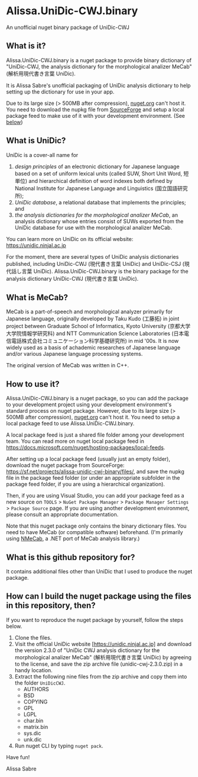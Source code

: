 Alissa.UniDic-CWJ.binary
=======================
An unofficial nuget binary package of UniDic-CWJ

## What is it?

Alissa.UniDic-CWJ.binary is a nuget package to provide binary dictionary of 
"UniDic-CWJ, the analysis dictionary for the morphological analizer MeCab" (解析用現代書き言葉 UniDic).

It is Alissa Sabre's unofficial packaging of UniDic analysis dictionary to help setting up the dictionary for use in your app.

Due to its large size (> 500MB after compression), [nuget.org](https://www.nuget.org/) can't host it.  You need to download the nupkg file from [SourceForge](https://sourceforge.net/projects/alissa-unidic-cwj-binary/files/) and setup a local package feed to make use of it with your development environment.  (See [below](#how-to-use-it))

## What is UniDic?

UniDic is a cover-all name for
1. _design principles_ of an electronic dictionary for Japanese language based on a set of uniform lexical units (called SUW, Short Unit Word, 短単位) and hierarchical definition of word indexes both defined by National Institute for Japanese Language and Linguistics (国立国語研究所);
2. _UniDic database_, a relational database that implements the principles; and
3. _the analysis dictionaries for the morphological analizer MeCab_, an analysis dictionary whose entries consist of SUWs exported from the UniDic database for use with the morphological analizer MeCab.

You can learn more on UniDic on its official website: https://unidic.ninjal.ac.jp

For the moment, there are several types of UniDic analysis dictionaries published, including UniDic-CWJ (現代書き言葉 UniDic) and UniDic-CSJ (現代話し言葉 UniDic).  Alissa.UniDic-CWJ.binary is the binary package for the analysis dictionary UniDic-CWJ (現代書き言葉 UniDic).

## What is MeCab?

MeCab is a part-of-speech and morphological analyzer primarily for Japanese language, originally developed by Taku Kudo (工藤拓) in joint project between Graduate School of Informatics, Kyoto University (京都大学大学院情報学研究科) and NTT Communication Science Laboratories (日本電信電話株式会社コミュニケーション科学基礎研究所) in mid '00s.  It is now widely used as a basis of achademic researches of Japanese language and/or various Japanese language processing systems.

The original version of MeCab was written in C++.

## How to use it?

Alissa.UniDic-CWJ.binary is a nuget package, so you can add the package to your development project using your development environment's standard process on nuget package.  However, due to its large size (> 500MB after compression), [nuget.org](https://www.nuget.org/) can't host it.  You need to setup a local package feed to use Alissa.UniDic-CWJ.binary.

A local package feed is just a shared file folder among your development team.  You can read more on nuget local package feed in https://docs.microsoft.com/nuget/hosting-packages/local-feeds.

After setting up a local package feed (usually just an empty folder), download the nuget package from SourceForge: https://sf.net/projects/alissa-unidic-cwj-binary/files/, and save the nupkg file in the package feed folder (or under an appropriate subfolder in the package feed folder, if you are using a hierarchical organization).

Then, if you are using Visual Studio, you can add your package feed as a new source on `TOOLS` > `NuGet Package Manager` > `Package Manager Settings` > `Package Source` page.  If you are using another development environment, please consult an appropriate documentation.

Note that this nuget package only contains the binary dictionary files.
You need to have MeCab (or compatible software) beforehand.
(I'm primarily using [NMeCab](https://github.com/komutan/NMeCab), a .NET port of MeCab analysis library.)

## What is this github repository for?

It contains additional files other than UniDic that I used to produce the nuget package.

## How can I build the nuget package using the files in this repository, then?

If you want to reproduce the nuget package by yourself, follow the steps below.
1. Clone the files.
2. Visit the official UniDic website [https://unidic.ninjal.ac.jp] and download the version 2.3.0 of "UniDic CWJ analysis dictionary for the morphological analizer MeCab" (解析用現代書き言葉 UniDic) by agreeing to the license, and save the zip archive file (unidic-cwj-2.3.0.zip) in a handy location.
3. Extract the following nine files from the zip archive and copy them into the folder `UniDicCWJ`.
    - AUTHORS
    - BSD
    - COPYING
    - GPL
    - LGPL
    - char.bin
    - matrix.bin
    - sys.dic
    - unk.dic
4. Run nuget CLI by typing `nuget pack`.

Have fun!

Alissa Sabre
